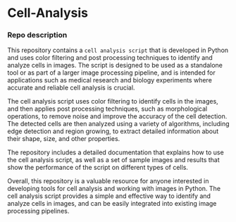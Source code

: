 # Cell-Analysis
 
### Repo description
This repository contains a `cell analysis script` that is developed in Python and uses color filtering and post processing techniques to identify and analyze cells in images. The script is designed to be used as a standalone tool or as part of a larger image processing pipeline, and is intended for applications such as medical research and biology experiments where accurate and reliable cell analysis is crucial.

The cell analysis script uses color filtering to identify cells in the images, and then applies post processing techniques, such as morphological operations, to remove noise and improve the accuracy of the cell detection. The detected cells are then analyzed using a variety of algorithms, including edge detection and region growing, to extract detailed information about their shape, size, and other properties.

The repository includes a detailed documentation that explains how to use the cell analysis script, as well as a set of sample images and results that show the performance of the script on different types of cells.

Overall, this repository is a valuable resource for anyone interested in developing tools for cell analysis and working with images in Python. The cell analysis script provides a simple and effective way to identify and analyze cells in images, and can be easily integrated into existing image processing pipelines.
